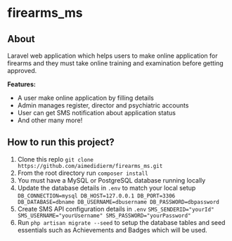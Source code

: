 # firearms_ms

## About

Laravel web application which helps users to make online application for firearms and they must take online training and examination before getting approved.

**Features:**

-   A user make online application by filling details
-   Admin manages register, director and psychiatric accounts
-   User can get SMS notification about application status
-   And other many more!

## How to run this project?

1. Clone this replo `git clone https://github.com/aimedidierm/firearms_ms.git`
2. From the root directory run `composer install`
3. You must have a MySQL or PostgreSQL database running locally
4. Update the database details in `.env` to match your local setup
   `DB_CONNECTION=mysql
DB_HOST=127.0.0.1
DB_PORT=3306
DB_DATABASE=dbname
DB_USERNAME=dbusername
DB_PASSWORD=dbpassword`
5. Create SMS API configuration details in `.env`
   `SMS_SENDERID="yourId"
SMS_USERNAME="yourUsername"
SMS_PASSWORD="yourPassword"`
6. Run `php artisan migrate --seed` to setup the database tables and seed essentials such as Achievements and Badges which will be used.

